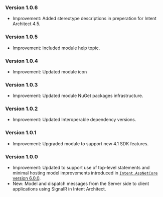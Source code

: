 ### Version 1.0.6

- Improvement: Added stereotype descriptions in preperation for Intent Architect 4.5. 

### Version 1.0.5

- Improvement: Included module help topic.

### Version 1.0.4

- Improvement: Updated module icon

### Version 1.0.3

- Improvement: Updated module NuGet packages infrastructure.

### Version 1.0.2

- Improvement: Updated Interoperable dependency versions.

### Version 1.0.1

- Improvement: Upgraded module to support new 4.1 SDK features.

### Version 1.0.0

- Improvement: Updated to support use of top-level statements and minimal hosting model improvements introduced in [`Intent.AspNetCore` version 6.0.0](https://github.com/IntentArchitect/Intent.Modules.NET/blob/development/Modules/Intent.Modules.AspNetCore/release-notes.md#version-600).
- New: Model and dispatch messages from the Server side to client applications using SignalR in Intent Architect.
